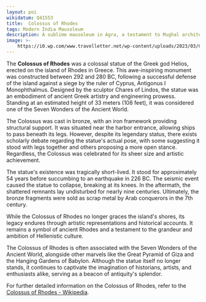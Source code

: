 ```yaml
---
layout: poi
wikidatum: Q41553
title:  Colossus of Rhodes
tags: Modern India Mausoleum
description: A sublime mausoleum in Agra, a testament to Mughal architectural brilliance.
image: >-
    https://i0.wp.com/www.travelletter.net/wp-content/uploads/2023/03/Colossus-of-Rhodes.jpg?w=820&ssl=1
---
```

<p>The <strong>Colossus of Rhodes</strong> was a colossal statue of the Greek god Helios, erected on the island of Rhodes in Greece. This awe-inspiring monument was constructed between 292 and 280 BC, following a successful defense of the island against a siege by the ruler of Cyprus, Antigonus I Monophthalmus. Designed by the sculptor Chares of Lindos, the statue was an embodiment of ancient Greek artistry and engineering prowess. Standing at an estimated height of 33 meters (108 feet), it was considered one of the Seven Wonders of the Ancient World.</p>

<p>The Colossus was cast in bronze, with an iron framework providing structural support. It was situated near the harbor entrance, allowing ships to pass beneath its legs. However, despite its legendary status, there exists scholarly debate regarding the statue's actual pose, with some suggesting it stood with legs together and others proposing a more open stance. Regardless, the Colossus was celebrated for its sheer size and artistic achievement.</p>

<p>The statue's existence was tragically short-lived. It stood for approximately 54 years before succumbing to an earthquake in 226 BC. The seismic event caused the statue to collapse, breaking at its knees. In the aftermath, the shattered remnants lay undisturbed for nearly nine centuries. Ultimately, the bronze fragments were sold as scrap metal by Arab conquerors in the 7th century.</p>

<p>While the Colossus of Rhodes no longer graces the island's shores, its legacy endures through artistic representations and historical accounts. It remains a symbol of ancient Rhodes and a testament to the grandeur and ambition of Hellenistic culture.</p>

<p>The Colossus of Rhodes is often associated with the Seven Wonders of the Ancient World, alongside other marvels like the Great Pyramid of Giza and the Hanging Gardens of Babylon. Although the statue itself no longer stands, it continues to captivate the imagination of historians, artists, and enthusiasts alike, serving as a beacon of antiquity's splendor.</p>

<p>For further detailed information on the Colossus of Rhodes, refer to the <a href="https://en.wikipedia.org/wiki/Colossus_of_Rhodes">Colossus of Rhodes - Wikipedia</a>.</p>
